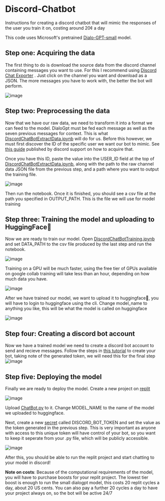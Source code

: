 # Discord-Chatbot
Instructions for creating a discord chatbot that will mimic the responses of the user you train it on, costing around 20¢ a day

This code uses Microsoft's pretrained [Dialo-GPT-small](https://www.microsoft.com/en-us/research/project/large-scale-pretraining-for-response-generation/) model.


## Step one: Acquiring the data
The first thing to do is download the source data from the discord channel containing messages you want to use. For this I recommend using [Discord Chat Exporter](https://github.com/Tyrrrz/DiscordChatExporter) . Just click on the channel you want and download as a JSON. The more messages you have to work with, the better the bot will perform.

![image](https://github.com/Jb-2k/Discord-Chatbot/assets/91644188/fe23b0bb-3dfe-4621-a9e1-f97e6bd5c86e)

## Step two: Preprocessing the data
Now that we have our raw data, we need to transform it into a format we can feed to the model. DialoGpt must be fed each message as well as the seven previous messages for context. This is what [DiscordChatBotExtractData.ipynb]() will do for us.
Before this however, we must first discover the ID of the specific user we want our bot to mimic. See [this guide](https://support.discord.com/hc/en-us/articles/206346498-Where-can-I-find-my-User-Server-Message-ID-) published by discord support on how to acquire that. 

Once you have this ID, paste the value into the USER_ID field at the top of [DiscordChatBotExtractData.ipynb](), along with the path to the raw channel data JSON file from the previous step, and a path where you want to output the training file.

![image](https://github.com/Jb-2k/Discord-Chatbot/assets/91644188/0d49d1b9-dbde-402b-aa8f-f44a84f28a64)


Then run the notebook. Once it is finished, you should see a csv file at the path you specified in OUTPUT_PATH. This is the file we will use for model training

## Step three: Training the model and uploading to HuggingFace🤗
Now we are ready to train our model. Open [DiscordChatBotTraining.ipynb]() and set DATA_PATH to the csv file produced by the last step and run the notebook. 

![image](https://github.com/Jb-2k/Discord-Chatbot/assets/91644188/8e29659f-ae94-46a4-aaf3-bc791789f7f3)

Training on a GPU will be much faster, using the free tier of GPUs available on google collab training will take less than an hour, depending on how much data you have.

![image](https://github.com/Jb-2k/Discord-Chatbot/assets/91644188/1dc62539-e5e0-4fa6-8873-4c2811855042)

After we have trained our model, we want to upload it to huggingface🤗, you will have to login to huggingface using the cli. Change model_name to anything you like, this will be what the model is called on huggingface 

![image](https://github.com/Jb-2k/Discord-Chatbot/assets/91644188/9a627132-a373-4e0b-a056-85c393097301)



## Step four: Creating a discord bot account
Now we have a trained model we need to create a discord bot account to send and recieve messages. Follow the steps in [this tutorial](https://discordpy.readthedocs.io/en/stable/discord.html) to create your bot, taking note of the generated token, we will need this for the final step
![image](https://github.com/Jb-2k/Discord-Chatbot/assets/91644188/1ac7b2cb-4d73-4712-86b3-c0b0a04f17a1)

## Step five: Deploying the model
Finally we are ready to deploy the model. Create a new project on [replit](https://replit.com/~)

![image](https://github.com/Jb-2k/Discord-Chatbot/assets/91644188/6b6ee5d3-0f43-41ed-b139-a0af40085b06)

Upload [ChatBot.py]() to it. Change MODEL_NAME to the name of the model we uploaded to huggingface.

Next, create a new [secret](https://docs.replit.com/programming-ide/workspace-features/secrets) called DISCORD_BOT_TOKEN and set the value as the token generated in the previous step. This is very important as anyone with access to this unique token will have control of your bot, so you want to keep it seperate from your .py file, which will be publicly accessible.

![image](https://github.com/Jb-2k/Discord-Chatbot/assets/91644188/d0a31e9c-1e7a-49b7-a225-3c722d2f69c8)


After this, you should be able to run the replit project and start chatting to your model in discord!

**Note on costs**: Because of the computational requirements of the model, you will have to purchase boosts for your replit project. The lowest tier boost is enough to run the small dialogpt model, this costs 20 replit cycles a day, about 20 US cents. You can also pay a further 20 cycles a day to have your project always on, so the bot will be active 24/7


